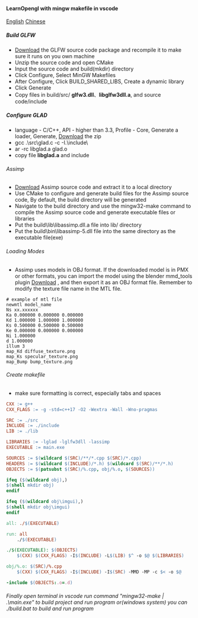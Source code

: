 #### LearnOpengl with mingw makefile in vscode

[English](README.md) [Chinese](README_zh.md)

##### Build GLFW

- [Download](https://github.com/glfw/glfw/releases) the GLFW source code package and recompile it to make sure it runs on you own machine
- Unzip the source code and open CMake
- Input the source code and build(mkdir) directory
- Click Configure, Select MinGW Makefiles
- After Configure, Click BUILD_SHARED_LIBS, Create a dynamic library
- Click Generate
- Copy files in build/src/ **glfw3.dll**、**libglfw3dll.a**, and source code/include

##### Configure GLAD

- language - C/C++, API - higher than 3.3, Profile - Core, Generate a loader, Generate, [Download](https://glad.dav1d.de/) the zip
- gcc .\src\glad.c -c -I.\include\
- ar -rc libglad.a glad.o
- copy file **libglad.a** and include

###### Assimp

- [Download](https://github.com/assimp/assimp) Assimp source code and extract it to a local directory
- Use CMake to configure and generate build files for the Assimp source code, By default, the build directory will be generated
- Navigate to the build directory and use the mingw32-make command to compile the Assimp source code and generate executable files or libraries
- Put the build\lib\libassimp.dll.a file into lib/ directory
- Put the build\bin\libassimp-5.dll file into the same directory as the executable file(exe)

###### Loading Modes

- Assimp uses models in OBJ format. If the downloaded model is in PMX or other formats, you can import the model using the blender mmd_tools plugin [Download](https://github.com/powroupi/blender_mmd_tools) , and then export it as an OBJ format file. Remember to modify the texture file name in the MTL file. 

```
# example of mtl file
newmtl model_name
Ns xx.xxxxxx
Ka 0.000000 0.000000 0.000000
Kd 1.000000 1.000000 1.000000
Ks 0.500000 0.500000 0.500000
Ke 0.000000 0.000000 0.000000
Ni 1.000000
d 1.000000
illum 3
map_Kd diffuse_texture.png
map_Ks specular_texture.png
map_Bump bump_texture.png
```

###### Create makefile

- make sure formatting is correct, especially tabs and spaces

```makefile
CXX := g++
CXX_FLAGS := -g -std=c++17 -O2 -Wextra -Wall -Wno-pragmas

SRC := ./src
INCLUDE := ./include
LIB := ./lib

LIBRARIES := -lglad -lglfw3dll -lassimp
EXECUTABLE := main.exe

SOURCES := $(wildcard $(SRC)/**/*.cpp $(SRC)/*.cpp)
HEADERS := $(wildcard $(INCLUDE)/*.h) $(wildcard $(SRC)/**/*.h)
OBJECTS := $(patsubst $(SRC)/%.cpp, obj/%.o, $(SOURCES))

ifeq ($(wildcard obj),)
$(shell mkdir obj)
endif

ifeq ($(wildcard obj\imgui),)
$(shell mkdir obj\imgui)
endif

all: ./$(EXECUTABLE)

run: all
	./$(EXECUTABLE)

./$(EXECUTABLE): $(OBJECTS)
	$(CXX) $(CXX_FLAGS) -I$(INCLUDE) -L$(LIB) $^ -o $@ $(LIBRARIES)

obj/%.o: $(SRC)/%.cpp
	$(CXX) $(CXX_FLAGS) -I$(INCLUDE) -I$(SRC) -MMD -MP -c $< -o $@

-include $(OBJECTS:.o=.d)
```

###### Finally open terminal in vscode run command "mingw32-make | .\main.exe" to build project and run program or(windows system) you can ./build.bat to build and run program
